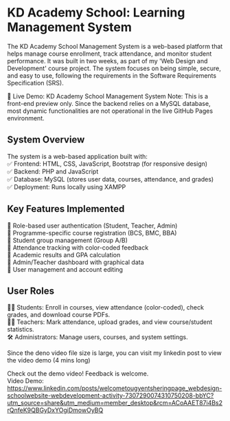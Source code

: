 # KD Academy School: Learning Management System
The KD Academy School Management System is a web-based platform that helps manage course enrollment, track attendance, and monitor student performance. It was built in two weeks, as part of my 'Web Design and Development' course project. The system focuses on being simple, secure, and easy to use, following the requirements in the Software Requirements Specification (SRS). 

🔗 Live Demo: KD Academy School Management System
Note: This is a front-end preview only. Since the backend relies on a MySQL database, most dynamic functionalities are not operational in the live GitHub Pages environment.

## System Overview
The system is a web-based application built with:  
 ✅ Frontend: HTML, CSS, JavaScript, Bootstrap (for responsive design)  
 ✅ Backend: PHP and JavaScript  
 ✅ Database: MySQL (stores user data, courses, attendance, and grades)  
 ✅ Deployment: Runs locally using XAMPP  

## Key Features Implemented
🔹 Role-based user authentication (Student, Teacher, Admin)  
 🔹 Programme-specific course registration (BCS, BMC, BBA)  
 🔹 Student group management (Group A/B)  
 🔹 Attendance tracking with color-coded feedback  
 🔹 Academic results and GPA calculation  
 🔹 Admin/Teacher dashboard with graphical data  
 🔹 User management and account editing  

## User Roles
👨‍🎓 Students: Enroll in courses, view attendance (color-coded), check grades, and download course PDFs.  
👩‍🏫 Teachers: Mark attendance, upload grades, and view course/student statistics.  
🛠️ Administrators: Manage users, courses, and system settings.  

Since the deno video file size is large, you can visit my linkedin post to view the video demo (4 mins long)   

Check out the demo video! Feedback is welcome.   
Video Demo: https://www.linkedin.com/posts/welcometougyentsheringpage_webdesign-schoolwebsite-webdevelopment-activity-7307290074310750208-bbYC?utm_source=share&utm_medium=member_desktop&rcm=ACoAAET87i4Bs2rQnfeK9QBGyDxYOgiDmowOyBQ
